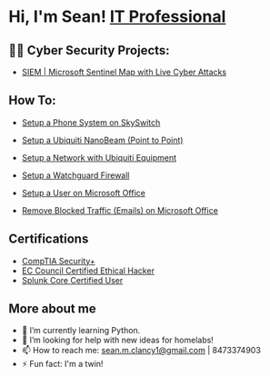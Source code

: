 <h1>Hi, I'm Sean! <a href="https://www.linkedin.com/in/sean-clancy88/">IT Professional</a>

<h2>👨‍💻 Cyber Security Projects:</h2>

  - [SIEM | Microsoft Sentinel Map with Live Cyber Attacks](https://github.com/seanmclancy1/SIEM-Walkthrough.git)
  

  <h2>How To:</h2>

  - [Setup a Phone System on SkySwitch](https://github.com/seanmclancy1/PhoneWalkThrough.git)
  
  - [Setup a Ubiquiti NanoBeam (Point to Point)](https://github.com/seanmclancy1/Ubiquiti-NanoBeam-Setup.git)
  
  - [Setup a Network with Ubiquiti Equipment](https://github.com/seanmclancy1/Setup-a-Network-with-Ubiquiti-Equipment.git)
  
  - [Setup a Watchguard Firewall](https://github.com/seanmclancy1/Setup-a-Watchguard-Firewall.git) 
  
  - [Setup a User on Microsoft Office](https://github.com/seanmclancy1/Setup-a-User-on-Microsoft-Office.git)
  
  - [Remove Blocked Traffic (Emails) on Microsoft Office](https://github.com/seanmclancy1/Remove-Blocked-Traffic-Emails-on-office-365.git)

  <h2>Certifications</h2>

- [CompTIA Security+](https://i.imgur.com/HcE7qDD.png)
- [EC Council Certified Ethical Hacker](https://i.imgur.com/6kExIBB.png)
- [Splunk Core Certified User](https://i.imgur.com/GBrHq9d.png)
  
  


<h2>More about me</h2>
  
- 🌱 I’m currently learning Python.
- 🤔 I’m looking for help with new ideas for homelabs!
- 📫 How to reach me: sean.m.clancy1@gmail.com | 8473374903
- ⚡ Fun fact: I'm a twin!
